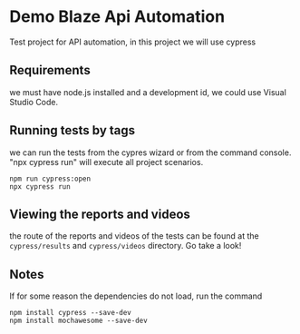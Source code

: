 # Demo Blaze Api Automation

Test project for API automation, in this project we will use cypress


## Requirements

we must have node.js installed and a development id, we could use Visual Studio Code.


## Running tests by tags

we can run the tests from the cypres wizard or from the command console. "npx cypress run" will execute all project scenarios.

    npm run cypress:open 
    npx cypress run


## Viewing the reports and videos

the route of the reports and videos of the tests can be found at the `cypress/results` and  `cypress/videos` directory. Go take a look!

## Notes

If for some reason the dependencies do not load, run the command 

    npm install cypress --save-dev
    npm install mochawesome --save-dev

